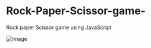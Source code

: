 # Rock-Paper-Scissor-game-
Rock paper Scissor game using JavaScript

![image](https://github.com/user-attachments/assets/8383ba0c-7d86-43db-ae7e-6d754323033f)
